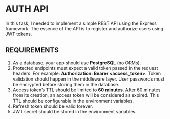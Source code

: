 # **AUTH API**

In this task, I needed to implement a simple REST API using the Express framework. The essence of the API is to register and authorize users using JWT tokens.

## **REQUIREMENTS**

1. As a database, your app should use **PostgreSQL** (no ORMs).
2. Protected endpoints must expect a valid token passed in the request headers. For example: **Authorization: Bearer <access_token>**. Token validation should happen in the middleware layer. User passwords must be encrypted before storing them in the database.
3. Access token’s TTL should be limited to **60 minutes**. After 60 minutes from its creation, an access token will be considered as expired. This TTL should be configurable in the environment variables.
4. Refresh token should be valid forever.
5. JWT secret should be stored in the environment variables.
